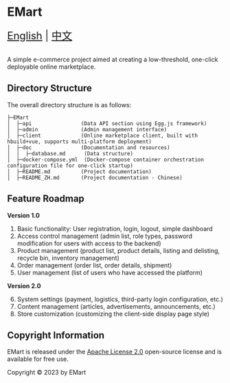 EMart
===============


<div style="font-size: 1.5rem;">
  <a href="./README.md">English</a> |
  <a href="./README_ZH.md">中文</a>
</div>
</br>

A simple e-commerce project aimed at creating a low-threshold, one-click deployable online marketplace.

## Directory Structure

The overall directory structure is as follows:

```
├─EMart
│  ├─api                (Data API section using Egg.js framework)
│  ├─admin              (Admin management interface)
│  ├─client             (Online marketplace client, built with hbuild+vue, supports multi-platform deployment)
│  ├─doc                (Documentation and resources)
│  │  ├─database.md      (Data structure)
│  ├─docker-compose.yml  (Docker-compose container orchestration configuration file for one-click startup)
│  ├─README.md          (Project documentation)
│  ├─README_ZH.md       (Project documentation - Chinese)
```
## Feature Roadmap

**Version 1.0**

1. Basic functionality: User registration, login, logout, simple dashboard
2. Access control management (admin list, role types, password modification for users with access to the backend)
3. Product management (product list, product details, listing and delisting, recycle bin, inventory management)
4. Order management (order list, order details, shipment)
5. User management (list of users who have accessed the platform)

**Version 2.0**

6. System settings (payment, logistics, third-party login configuration, etc.)
7. Content management (articles, advertisements, announcements, etc.)
8. Store customization (customizing the client-side display page style)

## Copyright Information

EMart is released under the [Apache License 2.0]() open-source license and is available for free use.

Copyright © 2023 by EMart
